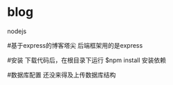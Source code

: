 # blog
nodejs

#基于express的博客塔尖
后端框架用的是express

#安装
下载代码后，在根目录下运行
$npm install 
安装依赖

#数据库配置
还没来得及上传数据库结构

